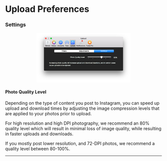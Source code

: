 # Upload Preferences

### Settings

<p style="text-align: center; margin-top: 1em;"><img src="/preferences/assets/upload-settings.png" width="60%" height="60%" /></p>

#### Photo Quality Level

Depending on the type of content you post to Instagram, you can speed up upload and download times by adjusting the image compression levels that are applied to your photos prior to upload.

For high resolution and high DPI photography, we recommend an 80% quality level which will result in minimal loss of image quality, while resulting in faster uploads and downloads. 

If you mostly post lower resolution, and 72-DPI photos, we recommend a quality level between 80-100%.

<hr /> 


